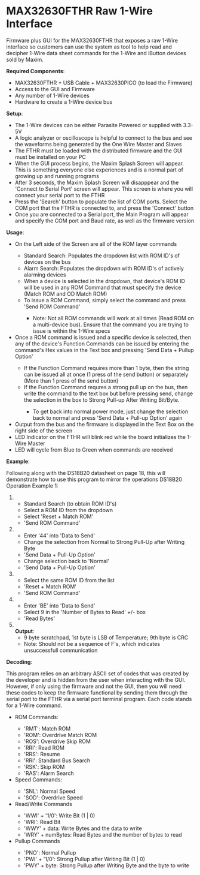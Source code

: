 # MAX32630FTHR Raw 1-Wire Interface
Firmware plus GUI for the MAX32630FTHR that exposes a raw 1-Wire interface so customers can use the system as tool to help read and decipher 1-Wire data sheet commands for the 1-Wire and iButton devices sold by Maxim.<br>

<b>Required Components</b>:
<ul>
<li>MAX32630FTHR + USB Cable + MAX32630PICO (to load the Firmware)</li>
<li>Access to the GUI and Firmware</li>
<li>Any number of 1-Wire devices</li>
<li>Hardware to create a 1-Wire device bus</li>
</ul>

<b>Setup</b>:
<ul>
<liThe MAX32630FTHR (FTHR) must be attached to your PC via Serial Port for the communication pathway to be established between the GUI and the FTHR </li>
<li>The 1-Wire devices can be either Parasite Powered or supplied with 3.3-5V</li>
<li>A logic analyzer or oscilloscope is helpful to connect to the bus and see the waveforms being generated by the One Wire Master and Slaves</li>
<li>The FTHR must be loaded with the distributed firmware and the GUI must be installed on your PC</li>
<li>When the GUI process begins, the Maxim Splash Screen will appear. This is something everyone else experiences and is a normal part of growing up and running programs</li>
<li>After 3 seconds, the Maxim Splash Screen will disapppear and the 'Connect to Serial Port' screen will appear. This screen is where you will connect your serial port to the FTHR</li>
<li>Press the 'Search' button to populate the list of COM ports. Select the COM port that the FTHR is connected to, and press the 'Connect' button</li>
<li>Once you are connected to a Serial port, the Main Program will appear and specify the COM port and Baud rate, as well as the firmware version</li>
</ul>

<b>Usage</b>:
<ul>
<li>On the Left side of the Screen are all of the ROM layer commands</li>
<ul>
<li>Standard Search: Populates the dropdown list with ROM ID's of devices on the bus</li>
<li>Alarm Search: Populates the dropdown with ROM ID's of actively alarming devices</li>
<li>When a device is selected in the dropdown, that device's ROM ID will be used in any ROM Command that must specify the device (Match ROM and OD Match ROM)</li>
<li>To issue a ROM Command, simply select the command and press 'Send ROM Command' </li>
<ul>
<li>Note: Not all ROM commands will work at all times (Read ROM on a multi-device bus). Ensure that the command you are trying to issue is within the 1-Wire specs</Li>
</ul>
</ul>
<li>Once a ROM command is issued and a specific device is selected, then any of the device's Function Commands can be issued by entering the command's Hex values in the Text box and pressing 'Send Data + Pullup Option'</li>
<ul>
<li>If the Function Command requires more than 1 byte, then the string can be issued all at once (1 press of the send button) or separately (More than 1 press of the send button)</li>
<li>If the Function Command requres a strong pull up on the bus, then write the command to the text box but before pressing send, change the selection in the box to Strong Pull-up After Writing Bit/Byte.</li>
<ul>
<li>To get back into normal power mode, just change the selection back to normal and press 'Send Data + Pull-up Option' again</li>
</ul>
</ul>
<li>Output from the bus and the firmware is displayed in the Text Box on the right side of the screen</li>
<li>LED Indicator on the FTHR will blink red while the board initializes the 1-Wire Master</li>
<li>LED will cycle from Blue to Green when commands are received</li>
</ul>

<b>Example</b>:<p>
Following along with the DS18B20 datasheet on page 18, this will demonstrate how to use this program to mirror the operations
DS18B20 Operation Example 1:
<ol>
<li> <br>
<ul>
<li>Standard Search (to obtain ROM ID's)</li>
<li>Select a ROM ID from the dropdown</li>
<li>Select 'Reset + Match ROM'</li>
<li>'Send ROM Command'</li>
</ul>
</li>
<li><br>
<ul>
<li>Enter '44' into 'Data to Send'</li>
<li>Change the selection from Normal to Strong Pull-Up after Writing Byte</li>
<li>'Send Data + Pull-Up Option'</li>
<li>Change selection back to 'Normal'</li>
<li>'Send Data + Pull-Up Option'</li>
</ul>
</li>
<li><br>
<ul>
<li>Select the same ROM ID from the list</li>
<li>'Reset + Match ROM'</li>
<li>'Send ROM Command'</li>
</ul>
</li>
<li><br>
<ul>
<li>Enter 'BE' into 'Data to Send'</li>
<li>Select 9 in the 'Number of Bytes to Read' +/- box</li>
<li>'Read Bytes'</li>
</ul>
</li>
<li><br><b>Output</b>:
<ul>
<li>9 byte scratchpad, 1st byte is LSB of Temperature; 9th byte is CRC</li>
<li>Note: Should not be a sequence of F's, which indicates unsuccessfull communication</li>
</ul>
</li
</ol><p>
</ol>
<b>Decoding</b>:<p>
This program relies on an arbitrary ASCII set of codes that was created by the developer and is hidden from the user when interacting with the GUI. However, if only using the firmware and not the GUI, then you will need these codes to keep the firmware functional by
sending them through the serial port to the FTHR via a serial port terminal program. Each code stands for a 1-Wire command.
<p>
<ul>
<li>ROM Commands:</li>
<ul>
<li>'RMT': Match ROM</li>
<li>'ROM': Overdrive Match ROM</li>
<li>'ROS': Overdrive Skip ROM</li>
<li>'RRI': Read ROM</li>
<li>'RRS': Resume</li>
<li>'RRI': Standard Bus Search</li>
<li>'RSK': Skip ROM</li>
<li>'RAS': Alarm Search</li>
</ul>
<li>Speed Commands:</li>
<ul>
<li>'SNL': Normal Speed</li>
<li>'SOD': Overdrive Speed</li>
</ul>
<li>Read/Write Commands</li>
<ul>
<li>'WWI' + '1/0': Write Bit (1 | 0)</li>
<li>'WRI': Read Bit</li>
<li>'WWY' + data: Write Bytes and the data to write</li>
<li>'WRY' + numBytes: Read Bytes and the number of bytes to read</li>
</ul>
<li>Pullup Commands</li>
<ul>
<li>'PNO': Normal Pullup</li>
<li>'PWI' + '1/0': Strong Pullup after Writing Bit (1 | 0)</li>
<li>'PWY' + byte: Strong Pullup after Writing Byte and the byte to write</li>
</ul>
</ul><p>
